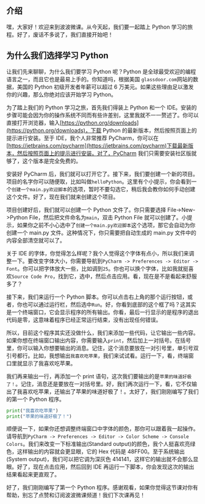 ## 介绍

嘿，大家好！欢迎来到波波微课。从今天起，我们要一起踏上 Python 学习的旅程。好了，废话不多说了，我们直接开始吧！

## 为什么我们选择学习 Python

让我们先来聊聊，为什么我们要学习 Python 呢？Python 是全球最受欢迎的编程语言之一，而且它也是最易上手的。你知道吗，根据美国 `glassdoor.com`网站的数据，美国的 Python 初级开发者年薪可以超过 6 万美元。如果这些理由足以激发你的兴趣，那么你绝对应该开始学习 Python。

为了踏上我们的 Python 学习之旅，首先我们得装上 Python 和一个 IDE。安装的步骤可能会因为你的操作系统不同而有些许差别，这里我就不一一赘述了。你可以直接打开浏览器，输入[https://python.org/downloads](https://python.org/downloads)，下载 Python 的最新版本，然后按照页面上的提示进行安装。至于 IDE，我个人非常推荐 PyCharm，你可以在[https://jetbrains.com/pycharm](https://jetbrains.com/pycharm)下载最新版本，然后按照页面上的提示进行安装。对了，PyCharm 我们只需要安装社区版就够了，这个版本是完全免费的。

安装好 PyCharm 后，我们就可以打开它了。接下来，我们要创建一个新的项目。项目的名字你可以随便取，比如叫做`helloPython`。这里有个小提示，你会看到一个`创建一个main.py欢迎脚本`的选项，暂时不要勾选它，稍后我会教你如何手动创建这个文件。好了，现在我们就来创建这个项目。

项目创建好后，我们就可以创建一个 Python 文件了。你只需要选择 File->New->Python File，然后把文件命名为`main`，双击 Python File 就可以创建了。小提示，如果你之前不小心选中了`创建一个main.py欢迎脚本`这个选项，那它会自动为你创建一个 main.py 文件。这种情况下，你只需要把自动生成的 main.py 文件中的内容全部清空就可以了。

关于 IDE 的字体，你觉得怎么样呢？我个人觉得这个字体有点小，所以我们来调整一下。要改变字体大小，你需要导航到`PyCharm -> Preferences -> Editor -> Font`。你可以把字体放大一些，比如调到`25`。你也可以换个字体，比如我就挺喜欢`Source Code Pro`，找到它，选中，然后点击应用。看，现在是不是看起来舒服多了？

接下来，我们来运行一个 Python 脚本。你可以点击右上角的那个运行按钮，或者，你也可以通过运行栏，然后选中`Run`。好，你看到底部的这个框了吗？这其实是一个终端窗口，它会显示程序的所有输出。你看，最后一行显示的是程序的退出代码是零，这意味着程序已经正常运行结束，没有出现任何错误。

所以，目前这个程序其实还没做什么，我们来添加一些代码，让它输出一些内容。如果你想在终端窗口输出内容，你需要输入`print`，然后加上一对括号。在括号里，你可以输入你想要输出的消息。记住，这个消息要放在一对引号里，单引号双引号都行。比如，我想输出`我喜欢吃苹果`，我们来试试看。运行一下，看，终端窗口里就显示了我喜欢吃苹果。

我们再来输出一行，再添加一个 print 语句，这次我们要输出的是`苹果的味道好极了！`。记住，消息还是要放在一对括号里。好，我们再次运行一下，看，它不仅输出了我喜欢吃苹果，还输出了苹果的味道好极了！。太好了，我们刚刚编写了我们的第一个 Python 程序。

```py
print("我喜欢吃苹果")
print("苹果的味道好极了！")
```

顺便说一下，如果你还想调整终端窗口中字体的颜色，那你可以跟着我一起操作。请导航到`PyCharm -> Preferences -> Editor -> Color Scheme -> Console Colors`。我们来改变一下标准输出(Standard output)的颜色，我个人挺喜欢亮绿色，这样输出的内容就会更显眼，它的 Hex 代码是 48FF00。至于系统输出(System output)，我们可以把它调为深灰色 414141，这样它的输出就不会那么显眼。好了，现在点击应用，然后回到 IDE 再运行一下脚本，你会发现这次的输出结果看起来更直观了。

好了，我们刚刚编写了第一个 Python 程序。感谢观看，如果你觉得这节课对你有帮助，别忘了点赞和订阅波波微课频道！我们下次课再见！
